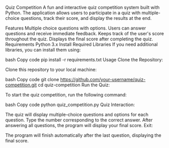 Quiz Competition
A fun and interactive quiz competition system built with Python. The application allows users to participate in a quiz with multiple-choice questions, track their score, and display the results at the end.

Features
Multiple choice questions with options.
Users can answer questions and receive immediate feedback.
Keeps track of the user's score throughout the quiz.
Displays the final score after completing the quiz.
Requirements
Python 3.x
Install Required Libraries
If you need additional libraries, you can install them using:

bash
Copy code
pip install -r requirements.txt
Usage
Clone the Repository:

Clone this repository to your local machine:

bash
Copy code
git clone https://github.com/your-username/quiz-competition.git
cd quiz-competition
Run the Quiz:

To start the quiz competition, run the following command:

bash
Copy code
python quiz_competition.py
Quiz Interaction:

The quiz will display multiple-choice questions and options for each question.
Type the number corresponding to the correct answer.
After answering all questions, the program will display your final score.
Exit:

The program will finish automatically after the last question, displaying the final score.
